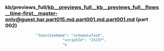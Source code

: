 ### kb/previews_full/kb__previews_full__kb__previews_full__flows__time-first__master-only@guest.har.part015.md.part001.md.part001.md (part 002)

```md
              "functionName": "scheduleTask",
                          "scriptId": "15237",
                          "u
```

```
